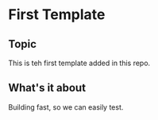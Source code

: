 # First Template

## Topic

This is teh first template added in this repo.

## What's it about

Building fast, so we can easily test.